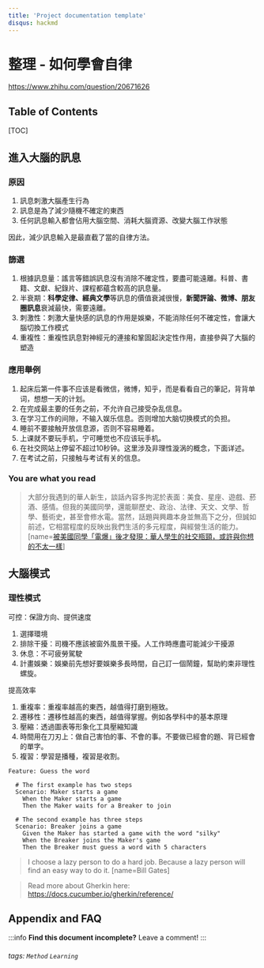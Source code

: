 ```yaml
---
title: 'Project documentation template'
disqus: hackmd
---
```


整理 - 如何學會自律
===
https://www.zhihu.com/question/20671626
<!-- ![downloads](https://img.shields.io/github/downloads/atom/atom/total.svg)
![build](https://img.shields.io/appveyor/ci/:user/:repo.svg)
![chat](https://img.shields.io/discord/:serverId.svg) -->

## Table of Contents

[TOC]

## 進入大腦的訊息
### 原因
1. 訊息刺激大腦產生行為
2. 訊息是為了減少隨機不確定的東西
3. 任何訊息輸入都會佔用大腦空間、消耗大腦資源、改變大腦工作狀態

因此，減少訊息輸入是最直截了當的自律方法。

### 篩選
1. 根據訊息量：謠言等錯誤訊息沒有消除不確定性，要盡可能遠離。科普、書籍、文獻、紀錄片、課程都蘊含較高的訊息量。
2. 半衰期：<strong>科學定律、經典文學</strong>等訊息的價值衰減很慢，<strong>新聞評論、微博、朋友圈訊息</strong>衰減最快，需要遠離。
3. 刺激性：刺激大量快感的訊息的作用是娛樂，不能消除任何不確定性，會讓大腦切換工作模式
4. 重複性：重複性訊息對神經元的連接和鞏固起決定性作用，直接參與了大腦的塑造
### 應用舉例
<ol><li>起床后第一件事不应该是看微信，微博，知乎，而是看看自己的筆記，背背单词，想想一天的计划。</li><li>在完成最主要的任务之前，不允许自己接受杂乱信息。</li><li>在学习工作的间隙，不输入娱乐信息。否则增加大脑切换模式的负担。</li><li>睡前不要接触开放信息源，否则不容易睡着。</li><li>上课就不要玩手机，宁可睡觉也不应该玩手机。</li><li>在社交网站上停留不超过10秒钟。这里涉及非理性漩涡的概念，下面详述。</li><li>在考试之前，只接触与考试有关的信息。</li></ol>

### You are what you read
> 大部分我遇到的華人新生，談話內容多拘泥於表面：美食、星座、遊戲、菸酒、感情。但我的美國同學，還能聊歷史、政治、法律、天文、文學、哲學、藝術史，甚至會修水電。當然，話題與興趣本身並無高下之分，但誠如前述，它相當程度的反映出我們生活的多元程度，與經營生活的能力。[name=<a href="https://crossing.cw.com.tw/blogTopic.action?id=779&nid=11561">被美國同學「電爆」後才發現：華人學生的社交瓶頸，或許與你想的不太一樣</a>]


## 大腦模式
### 理性模式
可控：保證方向、提供速度
1. 選擇環境
2. 排除干擾：司機不應該被窗外風景干擾。人工作時應盡可能減少干擾源
3. 休息：不可疲勞駕駛
4. 計畫娛樂：娛樂前先想好要娛樂多長時間，自己訂一個鬧鐘，幫助約束非理性螺旋。

提高效率
1. 重複率：重複率越高的東西，越值得打磨到極致。
2. 遷移性：遷移性越高的東西，越值得掌握。例如各學科中的基本原理 
3. 壓縮：透過圖表等形象化工具壓縮知識
4. 時間用在刀刃上：做自己害怕的事、不會的事。不要做已經會的題、背已經會的單字。
5. 複習：學習是播種，複習是收割。


```gherkin=
Feature: Guess the word

  # The first example has two steps
  Scenario: Maker starts a game
    When the Maker starts a game
    Then the Maker waits for a Breaker to join

  # The second example has three steps
  Scenario: Breaker joins a game
    Given the Maker has started a game with the word "silky"
    When the Breaker joins the Maker's game
    Then the Breaker must guess a word with 5 characters
```
> I choose a lazy person to do a hard job. Because a lazy person will find an easy way to do it. [name=Bill Gates]




> Read more about Gherkin here: https://docs.cucumber.io/gherkin/reference/



## Appendix and FAQ

:::info
**Find this document incomplete?** Leave a comment!
:::

###### tags: `Method` `Learning` 
